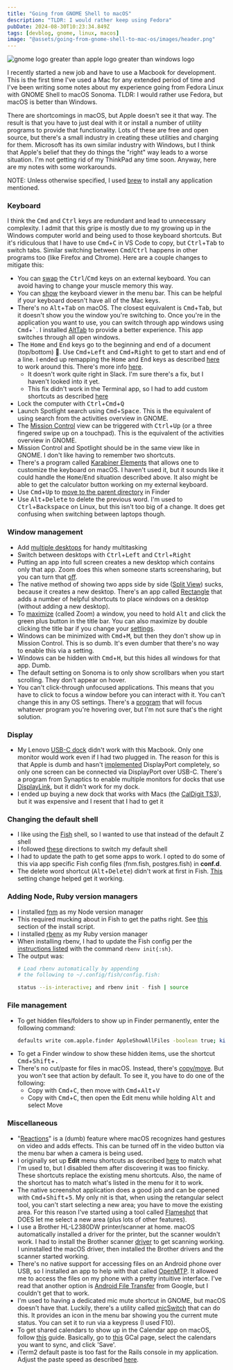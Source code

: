 ```yaml
---
title: "Going from GNOME Shell to macOS"
description: "TLDR: I would rather keep using Fedora"
pubDate: 2024-08-30T10:23:34.849Z
tags: [devblog, gnome, linux, macos]
image: "@assets/going-from-gnome-shell-to-mac-os/images/header.png"
---
```


![gnome logo greater than apple logo greater than windows logo](@assets/going-from-gnome-shell-to-mac-os/images/header.png "How I would rank these OSs")

I recently started a new job and have to use a Macbook for development. This is the first time I've used a Mac for any extended period of time and I've been writing some notes about my experience going from Fedora Linux with GNOME Shell to macOS Sonoma. TLDR: I would rather use Fedora, but macOS is better than Windows.

There are shortcomings in macOS, but Apple doesn't see it that way. The result is that you have to just deal with it or install a number of utility programs to provide that functionality. Lots of these are free and open source, but there's a small industry in creating these utilities and charging for them. Microsoft has its own similar industry with Windows, but I think that Apple's belief that they do things the "right" way leads to a worse situation. I'm not getting rid of my ThinkPad any time soon. Anyway, here are my notes with some workarounds.

NOTE: Unless otherwise specified, I used [brew](https://brew.sh/) to install any application mentioned.

### Keyboard

I think the <kbd>Cmd</kbd> and <kbd>Ctrl</kbd> keys are redundant and lead to unnecessary complexity. I admit that this gripe is mostly due to my growing up in the Windows computer world and being used to those keyboard shortcuts. But it's ridiculous that I have to use <kbd>Cmd</kbd>+<kbd>C</kbd> in VS Code to copy, but <kbd>Ctrl</kbd>+<kbd>Tab</kbd> to switch tabs. Similar switching between <kbd>Cmd</kbd>/<kbd>Ctrl</kbd> happens in other programs too (like Firefox and Chrome). Here are a couple changes to mitigate this:

- You can [swap](https://support.apple.com/guide/mac-help/change-the-behavior-of-the-modifier-keys-mchlp1011/mac) the <kbd>Ctrl</kbd>/<kbd>Cmd</kbd> keys on an external keyboard. You can avoid having to change your muscle memory this way.
- You can [show](https://support.apple.com/guide/mac-help/use-the-keyboard-viewer-on-mac-mchlp1015/mac) the keyboard viewer in the menu bar. This can be helpful if your keyboard doesn't have all of the Mac keys.
- There's no <kbd>Alt</kbd>+<kbd>Tab</kbd> on macOS. The closest equivalent is <kbd>Cmd</kbd>+<kbd>Tab</kbd>, but it doesn't show you the window you're switching to. Once you're in the application you want to use, you can switch through app windows using <kbd>Cmd</kbd>+<kbd>`</kbd>. I installed [AltTab](https://alt-tab-macos.netlify.app/) to provide a better experience. This app switches through all open windows.
- The <kbd>Home</kbd> and <kbd>End</kbd> keys go to the beginning and end of a document (top/bottom) 🤦. Use <kbd>Cmd</kbd>+<kbd>Left</kbd> and <kbd>Cmd</kbd>+<kbd>Right</kbd> to get to start and end of a line. I ended up remapping the <kbd>Home</kbd> and <kbd>End</kbd> keys as described [here](https://www.maketecheasier.com/fix-home-end-button-for-external-keyboard-mac/) to work around this. There's more info [here](https://apple.stackexchange.com/questions/16135/remap-home-and-end-to-beginning-and-end-of-line).
  - It doesn't work quite right in Slack. I'm sure there's a fix, but I haven't looked into it yet.
  - This fix didn't work in the Terminal app, so I had to add custom shortcuts as described [here](https://jeffmikels.org/posts/how-to-fix-home-and-end-keys-in-the-mac-terminal/)
- Lock the computer with <kbd>Ctrl</kbd>+<kbd>Cmd</kbd>+<kbd>Q</kbd>
- Launch Spotlight search using <kbd>Cmd</kbd>+<kbd>Space</kbd>. This is the equivalent of using search from the activities overview in GNOME.
- The [Mission Control](https://support.apple.com/en-az/guide/mac-help/mh35798/mac) view can be triggered with <kbd>Ctrl</kbd>+<kbd>Up</kbd> (or a three fingered swipe up on a touchpad). This is the equivalent of the activities overview in GNOME.
- Mission Control and Spotlight should be in the same view like in GNOME. I don't like having to remember two shortcuts.
- There's a program called [Karabiner Elements](https://karabiner-elements.pqrs.org/) that allows one to customize the keyboard on macOS. I haven't used it, but it sounds like it could handle the <kbd>Home</kbd>/<kbd>End</kbd> situation described above. It also might be able to get the calculator button working on my external keyboard.
- Use <kbd>Cmd</kbd>+<kbd>Up</kbd> to [move to the parent directory](https://mkyong.com/mac/go-to-the-parent-folder-on-macos/) in Finder
- Use <kbd>Alt</kbd>+<kbd>Delete</kbd> to delete the previous word. I'm used to <kbd>Ctrl</kbd>+<kbd>Backspace</kbd> on Linux, but this isn't too big of a change. It does get confusing when switching between laptops though.

### Window management

- Add [multiple desktops](https://support.apple.com/guide/mac-help/work-in-multiple-spaces-mh14112/mac) for handy multitasking
- Switch between desktops with <kbd>Ctrl</kbd>+<kbd>Left</kbd> and <kbd>Ctrl</kbd>+<kbd>Right</kbd>
- Putting an app into full screen creates a new desktop which contains only that app. Zoom does this when someone starts screensharing, but you can turn that [off](https://community.zoom.com/t5/Zoom-Meetings/How-do-I-disable-full-screen-mode-when-I-start-sharing-my-screen/m-p/37859/highlight/true#M18734).
- The native method of showing two apps side by side ([Split View](https://support.apple.com/guide/mac-help/use-apps-in-split-view-mchl4fbe2921/mac)) sucks, because it creates a new desktop. There's an app called [Rectangle](https://github.com/rxhanson/Rectangle) that adds a number of helpful shortcuts to place windows on a desktop (without adding a new desktop).
- To [maximize](https://support.apple.com/guide/mac-help/work-with-app-windows-mchlp2469/mac) (called Zoom) a window, you need to hold <kbd>Alt</kbd> and click the green plus button in the title bar. You can also maximize by double clicking the title bar if you change your [settings](https://support.apple.com/guide/mac-help/change-desktop-dock-settings-mchlp1119/14.0/mac/14.0).
- Windows can be minimized with <kbd>Cmd</kbd>+<kbd>M</kbd>, but then they don't show up in Mission Control. This is so dumb. It's even dumber that there's no way to enable this via a setting.
- Windows can be hidden with <kbd>Cmd</kbd>+<kbd>H</kbd>, but this hides all windows for that app. Dumb.
- The default setting on Sonoma is to only show scrollbars when you start scrolling. They don't appear on hover.
- You can't click-through unfocused applications. This means that you have to click to focus a window before you can interact with it. You can't change this in any OS settings. There's a [program](https://synappser.github.io/apps/autofocus/) that will focus whatever program you're hovering over, but I'm not sure that's the right solution.

### Display

- My Lenovo [USB-C dock](https://support.lenovo.com/us/en/solutions/pd500519-thinkpad-universal-usb-c-dock-overview-and-service-parts) didn't work with this Macbook. Only one monitor would work even if I had two plugged in. The reason for this is that Apple is dumb and hasn't [implemented](https://sebvance.medium.com/everything-you-need-to-know-about-macbook-pros-and-their-lack-of-displayport-mst-multi-stream-98ce33d64af4) DisplayPort completely, so only one screen can be connected via DisplayPort over USB-C. There's a program from Synaptics to enable multiple monitors for docks that use [DisplayLink](https://www.synaptics.com/products/displaylink-graphics/downloads/macos), but it didn't work for my dock.
- I ended up buying a new dock that works with Macs (the [CalDigit TS3](https://www.caldigit.com/ts3-plus/)), but it was expensive and I resent that I had to get it

### Changing the default shell

- I like using the [Fish](https://fishshell.com/) shell, so I wanted to use that instead of the default Z shell
- I followed [these](https://atlassc.net/2022/10/24/fish-on-macos) directions to switch my default shell
- I had to update the path to get some apps to work. I opted to do some of this via app specific Fish config files (fnm.fish, postgres.fish) in **conf.d**.
- The delete word shortcut (<kbd>Alt</kbd>+<kbd>Delete</kbd>) didn't work at first in Fish. [This](https://github.com/fish-shell/fish-shell/issues/2407) setting change helped get it working.

### Adding Node, Ruby version managers

- I installed [fnm](https://github.com/Schniz/fnm) as my Node version manager
- This required mucking about in Fish to get the paths right. See [this](https://github.com/Schniz/fnm/blob/d6c132adfd1c29c48acb0b9de42538146e23cf18/.ci/install.sh#L174) section of the install script.
- I installed [rbenv](https://formulae.brew.sh/formula/rbenv#default) as my Ruby version manager
- When installing rbenv, I had to update the Fish config per the [  instructions listed](https://github.com/rbenv/rbenv?tab=readme-ov-file#how-rbenv-hooks-into-your-shell) with the command `rbenv init{:sh}`.
- The output was:
  ```sh
  # Load rbenv automatically by appending
  # the following to ~/.config/fish/config.fish:

  status --is-interactive; and rbenv init - fish | source
  ```

### File management

- To get hidden files/folders to show up in Finder permanently, enter the following command:
  ```sh
  defaults write com.apple.finder AppleShowAllFiles -boolean true; killall Finder;
  ```
- To get a Finder window to show these hidden items, use the shortcut <kbd>Cmd</kbd>+<kbd>Shift</kbd>+<kbd>.</kbd>
- There's no cut/paste for files in macOS. Instead, there's [copy/move](https://www.howtogeek.com/735756/how-to-cut-and-paste-files-on-mac/). But you won't see that action by default. To see it, you have to do one of the following:
  - Copy with <kbd>Cmd</kbd>+<kbd>C</kbd>, then move with <kbd>Cmd</kbd>+<kbd>Alt</kbd>+<kbd>V</kbd>
  - Copy with <kbd>Cmd</kbd>+<kbd>C</kbd>, then open the Edit menu while holding <kbd>Alt</kbd> and select Move

### Miscellaneous

- "[Reactions](https://support.apple.com/en-us/105117)" is a (dumb) feature where macOS recognizes hand gestures on video and adds effects. This can be turned off in the video button via the menu bar when a camera is being used.
- I originally set up **Edit** menu shortcuts as described [here](https://superuser.com/a/363355) to match what I'm used to, but I disabled them after discovering it was too finicky. These shortcuts replace the existing menu shortcuts. Also, the name of the shortcut has to match what's listed in the menu for it to work.
- The native screenshot application does a good job and can be opened with <kbd>Cmd</kbd>+<kbd>Shift</kbd>+<kbd>5</kbd>. My only nit is that, when using the retangular select tool, you can't start selecting a new area; you have to move the existing area. For this reason I've started using a tool called [Flameshot](https://flameshot.org/) that DOES let me select a new area (plus lots of other features).
- I use a Brother HL-L2380DW printer/scanner at home. macOS automatically installed a driver for the printer, but the scanner wouldn't work. I had to install the Brother scanner [driver](https://support.brother.com/g/b/downloadlist.aspx?c=us&lang=en&prod=hll2380dw_us_as&os=10080) to get scanning working. I uninstalled the macOS driver, then installed the Brother drivers and the scanner started working.
- There's no native support for accessing files on an Android phone over USB, so I installed an app to help with that called [OpenMTP](https://openmtp.ganeshrvel.com/). It allowed me to access the files on my phone with a pretty intuitive interface. I've read that another option is [Android File Transfer](https://www.android.com/filetransfer/) from Google, but I couldn't get that to work.
- I'm used to having a dedicated mic mute shortcut in GNOME, but macOS doesn't have that. Luckily, there's a utility called [micSwitch](https://github.com/dstd/micSwitch/releases) that can do this. It provides an icon in the menu bar showing you the current mute status. You can set it to run via a keypress (I used F10).
- To get shared calendars to show up in the Calendar app on macOS, follow [this](https://www.hanselman.com/blog/how-to-make-shared-google-calendars-show-up-on-your-iphone-and-ipad-calendar) guide.
Basically, go to [this](https://www.google.com/calendar/syncselect) GCal page, select the calendars you want to sync, and click 'Save'.
- iTerm2 default paste is too fast for the Rails console in my application. Adjust the paste speed as described [here](https://gitlab.com/gnachman/iterm2/-/issues/3160).